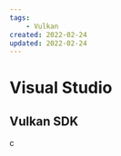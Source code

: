 ```yaml
---
tags:
    - Vulkan
created: 2022-02-24
updated: 2022-02-24
---
```


# Visual Studio

## Vulkan SDK

c